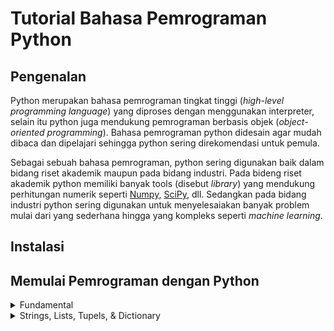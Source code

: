 # **Tutorial Bahasa Pemrograman Python**

## Pengenalan
 Python merupakan bahasa pemrograman tingkat tinggi (*high-level programming language*) yang diproses dengan menggunakan interpreter, selain itu python juga mendukung pemrograman berbasis objek (*object-oriented programming*). Bahasa pemrograman python didesain agar mudah dibaca dan dipelajari sehingga python sering direkomendasi untuk pemula. 

Sebagai sebuah bahasa pemrograman, python sering digunakan baik dalam bidang riset akademik maupun pada bidang industri. Pada bideng riset akademik python memiliki banyak tools (disebut *library*) yang mendukung perhitungan numerik seperti [Numpy](https://numpy.org/), [SciPy](https://www.scipy.org/), dll. Sedangkan pada bidang industri python sering digunakan untuk menyelesaiakan banyak problem mulai dari yang sederhana hingga yang kompleks seperti *machine learning*.

## Instalasi

## Memulai Pemrograman dengan Python

<details>
<summary>Fundamental</summary>

- [Hello, World!]()
- [Variables and Types]()
- [Input/Output]()
- [Basic Operators]()
- [Conditions]()
- [Loops]()
- [Numbers]()

</details>

<details>
<summary>Strings, Lists, Tupels, & Dictionary</summary>

- [Strings]()
- [Lists]()
- [Tupels]()
- [Dictionary]()

</details>